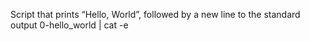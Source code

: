 Script that prints “Hello, World”, followed by a new line to the standard output
0-hello_world | cat -e
